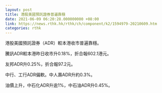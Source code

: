 ```yaml
---
layout: post
title: 港股美國預託證券普遍靠穩
date: 2021-06-09 06:20:28.000000000 +08:00
link: https://news.rthk.hk/rthk/ch/component/k2/1594979-20210609.htm
categories: rthk
---
```


港股美國預託證券（ADR）較本港收市普遍靠穩。

騰訊ADR較本港昨日收市升0.18%，折合報602.1港元。

友邦ADR升0.25%，折合報97.2元。

中行、工行ADR偏軟。中人壽ADR升約0.3%。

油價上升，中石化ADR升逾1%，中石油ADR升0.45%。
